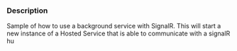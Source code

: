 ### Description

Sample of how to use a background service with SignalR.
This will start a new instance of a Hosted Service that is able to communicate with a signalR hu
